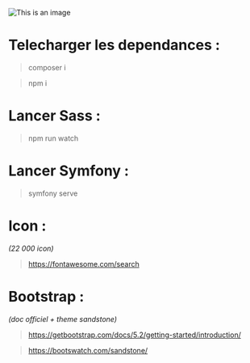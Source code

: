 ![This is an image](https://www.golfdusart.com/wp-content/uploads/2021/04/logo-Fil-Rouge.png)

# Telecharger les dependances :

> composer i

> npm i

# Lancer Sass :

> npm run watch

# Lancer Symfony :

> symfony serve

# Icon :

_(22 000 icon)_

> https://fontawesome.com/search

# Bootstrap :

_(doc officiel + theme sandstone)_


> https://getbootstrap.com/docs/5.2/getting-started/introduction/

> https://bootswatch.com/sandstone/
